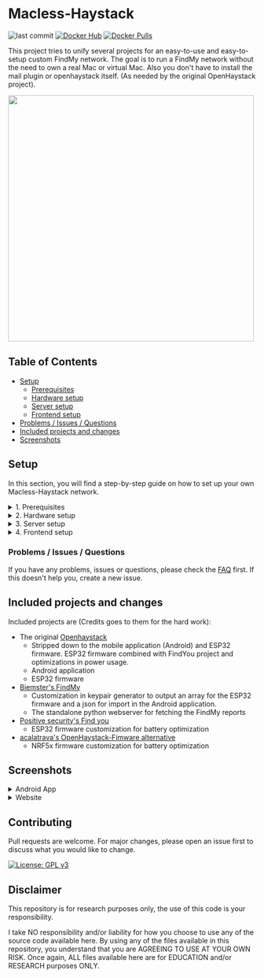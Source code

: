 # Macless-Haystack

![last commit](https://img.shields.io/github/last-commit/dchristl/macless-haystack)
[![Docker Hub](https://img.shields.io/badge/Docker%20Hub-Info-blue)](https://hub.docker.com/r/christld/macless-haystack)
[![Docker Pulls](https://img.shields.io/docker/pulls/christld/macless-haystack)](https://hub.docker.com/r/christld/macless-haystack)


This project tries to unify several projects for an easy-to-use and easy-to-setup custom FindMy network. The goal is to run a FindMy network without the need to own a real Mac or virtual Mac. Also you don't have to install the mail plugin or openhaystack itself. (As needed by the original OpenHaystack project).

<img src="images/dashboard_web.png" width="500" />

## Table of Contents

- [Setup](#setup)
  - [Prerequisites](#prerequisites)
  - [Hardware setup](#hardware-setup)
  - [Server setup](#server-setup)
  - [Frontend setup](#frontend-setup)
- [Problems / Issues / Questions](#problems--issues--questions)
- [Included projects and changes](#included-projects-and-changes)
- [Screenshots](#screenshots)

## Setup

In this section, you will find a step-by-step guide on how to set up your own Macless-Haystack network.

<details><summary>1. Prerequisites</summary>

## Prerequisites

- [Docker](https://www.docker.com/) installed
- [Python3](https://www.python.org/) and [pip3](https://pypi.org/project/pip/) installed
- Apple-ID with 2FA enabled. Only sms/text message as second factor is supported!

---

</details>

<details><summary>2. Hardware setup</summary>

## Hardware setup

1. Head over to the [releases](https://github.com/dchristl/macless-haystack/releases/latest) section and download `generate_keys.py` and your needed firmware (ESP32 or NRF5x) zip file.

2. Execute the `generate_keys.py` script to generate your keypair. (Note: dependency `cryptography` is needed. Install it with `pip install cryptography`)

3. Unzip the firmware and flash it to your device (see [Install ESP32-firmware with your key](firmware/ESP32/README.md) or [Install NRF5x-firmware with your key](firmware/nrf5x/README.md))

###### Note: In general, any OpenHaystack-compatible device or its firmware is also compatible with Macless-Haystack (i.e. [the ST17H66](https://github.com/biemster/FindMy/tree/main/Lenze_ST17H66)). Typically, only the Base64-encoded advertisement key is required, which can be found in the .keys file after key generation

---

</details>

<details><summary>3. Server setup</summary>

## Server setup

1. Create a new docker network

```bash
docker network create mh-network
```

2. Install [Anisette Server](https://github.com/Dadoum/anisette-v3-server):

```bash
docker run -d --restart always --name anisette -p 6969:6969 --volume anisette-v3_data:/home/Alcoholic/.config/anisette-v3 --network mh-network dadoum/anisette-v3-server
```

3. Start and set up your Macless Haystack endpoint in interactive mode:

```bash
docker run -it --restart unless-stopped --name macless-haystack -p 6176:6176 --volume mh_data:/app/endpoint/data --network mh-network christld/macless-haystack
```

###### You will be asked for your Apple-ID, password and your 2FA. If you see `serving at port 6176 over HTTP` you have all set up correctly

4. Restart your server now in background by restarting it in an other terminal

```bash
docker restart macless-haystack
```

---

</details>

<details><summary>4. Frontend setup</summary>

## Frontend setup

You can either use the frontend provided by GitHub, host the webserver for yourself or use the Android application

- *Optional*: Mobile: Install application
- *Optional*: Host: Browse to [Github Page](https://dchristl.github.io/macless-haystack/) (s. [Notes on SSL usage](FAQ.md#how-can-i-use-ssl-if-the-endpoint-runs-on-another-machine-than-the-ui))
- Import PREFIX_devices.json to your application
- If you run the frontend not on the same machine as your endpoint, you have to configure your Url in the settings

---

</details>

### Problems / Issues / Questions

If you have any problems, issues or questions, please check the [FAQ](FAQ.md) first. If this doesn't help you, create a new issue.

## Included projects and changes

Included projects are (Credits goes to them for the hard work):

- The original [Openhaystack](https://github.com/seemoo-lab/openhaystack)
  - Stripped down to the mobile application (Android) and ESP32 firmware. ESP32 firmware combined with FindYou project and optimizations in power usage.
  - Android application
  - ESP32 firmware
- [Biemster's FindMy](https://github.com/biemster/FindMy)
  - Customization in keypair generator to output an array for the ESP32 firmware and a json for import in the Android application.
  - The standalone python webserver for fetching the FindMy reports
- [Positive security's Find you](https://github.com/positive-security/find-you)
  - ESP32 firmware customization for battery optimization
- [acalatrava's OpenHaystack-Fimware alternative](https://github.com/acalatrava/openhaystack-firmware)
  - NRF5x firmware customization for battery optimization

## Screenshots

<details><summary>Android App</summary>

### Android

![Dashboard](images/history_mobile.png)
![Dashboard](images/history_mobile_2.png)
![Dashboard](images/accessories_mobile.png)
![Dashboard](images/settings_mobile.png)

</details>

<details><summary>Website</summary>

### Web

![Dashboard](images/history_web.png)
![Dashboard](images/history_web_light.png)
![Dashboard](images/accessories_web.png)

</details>

## Contributing

Pull requests are welcome. For major changes, please open an issue first to discuss what you would like to change.

[![License: GPL v3](https://img.shields.io/badge/License-GPLv3-blue.svg)](https://www.gnu.org/licenses/gpl-3.0)

## Disclaimer

This repository is for research purposes only, the use of this code is your responsibility.

I take NO responsibility and/or liability for how you choose to use any of the source code available here. By using any of the files available in this repository, you understand that you are AGREEING TO USE AT YOUR OWN RISK. Once again, ALL files available here are for EDUCATION and/or RESEARCH purposes ONLY.
